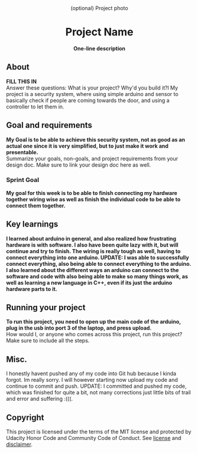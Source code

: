 <div align="center">(optional) Project photo</div>
<h1 align="center">Project Name</h1>
<p align="center"><strong>One-line description</strong>
<br/>

<h2>About</h2>
<strong>FILL THIS IN</strong><br/>
Answer these questions: What is your project? Why'd you build it?l
My project is a security system, where using simple arduino and sensor to basically check if people are coming towards the door, and using a controller to let them in.

<h2>Goal and requirements</h2>
<strong>My Goal is to be able to achieve this security system, not as good as an actual one since it is very simplified, but to just make it work and presentable.</strong><br/>
 Summarize your goals, non-goals, and project requirements from your design doc. Make sure to link your design doc here as well.
 
 <h3>Sprint Goal</h3>
<strong> My goal for this week is to be able to finish connecting my hardware together wiring wise as well as finish the individual code to be able to connect them together.</strong><br/>

<h2>Key learnings</h2>
<strong>I learned about arduino in general, and also realized how frustrating hardware is with software. I also have been quite lazy with it, but will continue and try to finish. The wiring is really tough as well, 
having to connect everything into one arduino. UPDATE: I was able to successfully connect everything, also being able to connect everything to the arduino. I also learned about the different ways an arduino can connect to the software and code with also being able to make so many things work, as well as learning a new language in C++, even if its just the arduino hardware parts to it.</strong><br/>

<h2>Running your project</h2>
<strong>To run this project, you need to open up the main code of the arduino, plug in the usb into port 3 of the laptop, and press upload.</strong><br/>
How would I, or anyone who comes across this project, run this project? Make sure to include all the steps.

<h2>Misc.</h2>
I honestly havent pushed any of my code into Git hub because I kinda forgot. Im really sorry. I will however starting now upload my code and continue to commit and push. UPDATE: I committed and pushed my code, which was finished for quite a bit, not many corrections just little bits of trail and error and suffering :(((.

<h2>Copyright</h2>
This project is licensed under the terms of the MIT license and protected by Udacity Honor Code and Community Code of Conduct. See <a href="LICENSE.md">license</a> and <a href="LICENSE.DISCLAIMER.md">disclaimer</a>.
